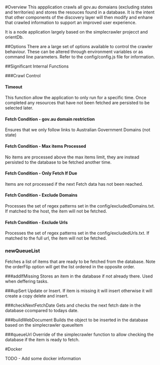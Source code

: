 #Overview
This appplication crawls all gov.au domaians (excluding states and territories) and stores the resouces
found in a database. It is the intent that other components of the discovery layer will then modify and
enhane that crawled information to support an improved user experience.

It is a node application largely based on the simplecrawler projecct and orientDb.

##Options
There are a large set of options available to control the crawler behaviour. These can be altered through environment variables or as command line parameters. Refer to the config/config.js file for information.

##Significant Internal Functions

###Crawl Control
#### Timeout
This function allow the application to only run for a specific time. Once completed any resources that have not
been fetched are persisted to be selected later.

#### Fetch Condition - gov.au domain restriction
Ensures that we only follow links to Australian Government Domains (not state)

#### Fetch Condition - Max items Processed
No items are processed above the max items limit, they are instead persisted to the database to be fetched another time.

#### Fetch Condition - Only Fetch If Due
Items are not processed if the next Fetch data has not been reached.

#### Fetch Condition - Exclude Domains
Processes the set of regex patterns set in the config/excludedDomains.txt. If matched to the host, the item will not be fetched.

#### Fetch Condition - Exclude Urls
Processes the set of regex patterns set in the config/excludedUrls.txt. If matched to the full url, the item will not be fetched.

### newQueueList
Fetches a list of items that are ready to be fetched from the database. Note the orderFlip option will get the list ordered in the opposite order.

###addIfMissing
Stores an item in the database if not already there. Used when deffering tasks.

###upSert
Update or Insert. If item is missing it will insert otherwise it will create a copy delete and insert.

###checkNextFetchDate
Gets and checks the next fetch date in the database ccompared to todays date.

###buildWebDocument
Builds the object to be inserted in the database based on the simplecrawler queueItem

###queueUrl
Override of the simplecrawler function to allow checking the database if the item is ready to fetch.

#Docker

TODO - Add some docker information
